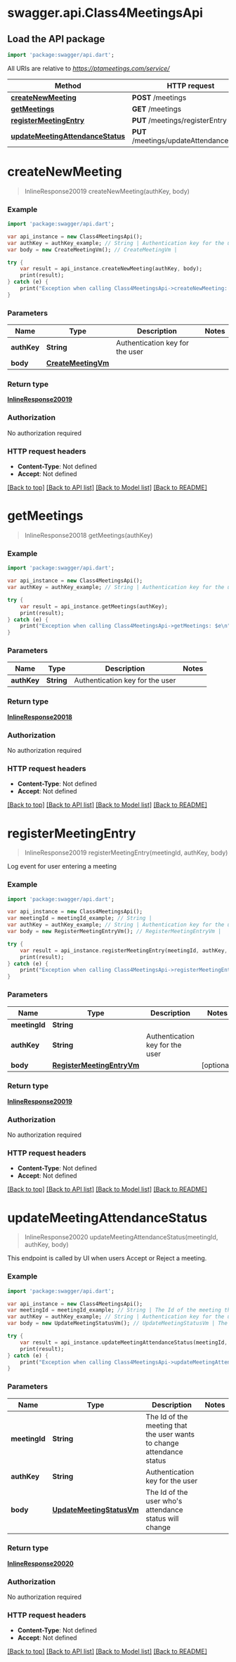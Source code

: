 # swagger.api.Class4MeetingsApi

## Load the API package
```dart
import 'package:swagger/api.dart';
```

All URIs are relative to *https://ptameetings.com/service/*

Method | HTTP request | Description
------------- | ------------- | -------------
[**createNewMeeting**](Class4MeetingsApi.md#createNewMeeting) | **POST** /meetings | 
[**getMeetings**](Class4MeetingsApi.md#getMeetings) | **GET** /meetings | 
[**registerMeetingEntry**](Class4MeetingsApi.md#registerMeetingEntry) | **PUT** /meetings/registerEntry | 
[**updateMeetingAttendanceStatus**](Class4MeetingsApi.md#updateMeetingAttendanceStatus) | **PUT** /meetings/updateAttendanceStatus | 


# **createNewMeeting**
> InlineResponse20019 createNewMeeting(authKey, body)



### Example 
```dart
import 'package:swagger/api.dart';

var api_instance = new Class4MeetingsApi();
var authKey = authKey_example; // String | Authentication key for the user
var body = new CreateMeetingVm(); // CreateMeetingVm | 

try { 
    var result = api_instance.createNewMeeting(authKey, body);
    print(result);
} catch (e) {
    print("Exception when calling Class4MeetingsApi->createNewMeeting: $e\n");
}
```

### Parameters

Name | Type | Description  | Notes
------------- | ------------- | ------------- | -------------
 **authKey** | **String**| Authentication key for the user | 
 **body** | [**CreateMeetingVm**](CreateMeetingVm.md)|  | 

### Return type

[**InlineResponse20019**](InlineResponse20019.md)

### Authorization

No authorization required

### HTTP request headers

 - **Content-Type**: Not defined
 - **Accept**: Not defined

[[Back to top]](#) [[Back to API list]](../README.md#documentation-for-api-endpoints) [[Back to Model list]](../README.md#documentation-for-models) [[Back to README]](../README.md)

# **getMeetings**
> InlineResponse20018 getMeetings(authKey)



### Example 
```dart
import 'package:swagger/api.dart';

var api_instance = new Class4MeetingsApi();
var authKey = authKey_example; // String | Authentication key for the user

try { 
    var result = api_instance.getMeetings(authKey);
    print(result);
} catch (e) {
    print("Exception when calling Class4MeetingsApi->getMeetings: $e\n");
}
```

### Parameters

Name | Type | Description  | Notes
------------- | ------------- | ------------- | -------------
 **authKey** | **String**| Authentication key for the user | 

### Return type

[**InlineResponse20018**](InlineResponse20018.md)

### Authorization

No authorization required

### HTTP request headers

 - **Content-Type**: Not defined
 - **Accept**: Not defined

[[Back to top]](#) [[Back to API list]](../README.md#documentation-for-api-endpoints) [[Back to Model list]](../README.md#documentation-for-models) [[Back to README]](../README.md)

# **registerMeetingEntry**
> InlineResponse20019 registerMeetingEntry(meetingId, authKey, body)



Log event for user entering a meeting

### Example 
```dart
import 'package:swagger/api.dart';

var api_instance = new Class4MeetingsApi();
var meetingId = meetingId_example; // String | 
var authKey = authKey_example; // String | Authentication key for the user
var body = new RegisterMeetingEntryVm(); // RegisterMeetingEntryVm | 

try { 
    var result = api_instance.registerMeetingEntry(meetingId, authKey, body);
    print(result);
} catch (e) {
    print("Exception when calling Class4MeetingsApi->registerMeetingEntry: $e\n");
}
```

### Parameters

Name | Type | Description  | Notes
------------- | ------------- | ------------- | -------------
 **meetingId** | **String**|  | 
 **authKey** | **String**| Authentication key for the user | 
 **body** | [**RegisterMeetingEntryVm**](RegisterMeetingEntryVm.md)|  | [optional] 

### Return type

[**InlineResponse20019**](InlineResponse20019.md)

### Authorization

No authorization required

### HTTP request headers

 - **Content-Type**: Not defined
 - **Accept**: Not defined

[[Back to top]](#) [[Back to API list]](../README.md#documentation-for-api-endpoints) [[Back to Model list]](../README.md#documentation-for-models) [[Back to README]](../README.md)

# **updateMeetingAttendanceStatus**
> InlineResponse20020 updateMeetingAttendanceStatus(meetingId, authKey, body)



This endpoint is called by UI when users Accept or Reject a meeting.

### Example 
```dart
import 'package:swagger/api.dart';

var api_instance = new Class4MeetingsApi();
var meetingId = meetingId_example; // String | The Id of the meeting that the user wants to change attendance status
var authKey = authKey_example; // String | Authentication key for the user
var body = new UpdateMeetingStatusVm(); // UpdateMeetingStatusVm | The Id of the user who's attendance status will change

try { 
    var result = api_instance.updateMeetingAttendanceStatus(meetingId, authKey, body);
    print(result);
} catch (e) {
    print("Exception when calling Class4MeetingsApi->updateMeetingAttendanceStatus: $e\n");
}
```

### Parameters

Name | Type | Description  | Notes
------------- | ------------- | ------------- | -------------
 **meetingId** | **String**| The Id of the meeting that the user wants to change attendance status | 
 **authKey** | **String**| Authentication key for the user | 
 **body** | [**UpdateMeetingStatusVm**](UpdateMeetingStatusVm.md)| The Id of the user who&#39;s attendance status will change | 

### Return type

[**InlineResponse20020**](InlineResponse20020.md)

### Authorization

No authorization required

### HTTP request headers

 - **Content-Type**: Not defined
 - **Accept**: Not defined

[[Back to top]](#) [[Back to API list]](../README.md#documentation-for-api-endpoints) [[Back to Model list]](../README.md#documentation-for-models) [[Back to README]](../README.md)

